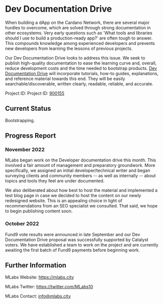 # Dev Documentation Drive

When building a dApp on the Cardano Network, there are several major hurdles to overcome, which are solved through strong documentation in other ecosystems. Very early questions such as 'What tools and libraries should I use to build a production-ready app?' are often tough to answer. This compounds knowledge among experienced developers and prevents new developers from learning the lessons of previous projects.

Our Dev Documentation Drive looks to address this issue. We seek to publish high-quality documentation to ease the learning curve and, overall, reduce development costs and the time needed to bootstrap products. [Dev Documentation Drive](https://cardano.ideascale.com/c/idea/420778) will incorporate tutorials, how-to guides, explanations, and reference material towards this end. They will be easily searchable/discoverable, written clearly, readable, reliable, and accurate.

Project ID: Project ID: [900155](https://docs.google.com/spreadsheets/d/1bfnWFa94Y7Zj0G7dtpo9W1nAYGovJbswipxiHT4UE3g/edit#gid=917336114)

## Current Status

Bootstrapping.

## Progress Report

### November 2022

MLabs began work on the Developer documentation drive this month. This involved a fair amount of management and preparatory groundwork. More specifically, we assigned an initial developer/technical writer and began surveying clients and community members -- as well as internally -- about topics and tools they feel are under documented. 

We also deliberated about how best to host the material and implemented a test blog page in case we decided to host the content on our newly redesigned website. This is an appealing choice in light of recommendations from an SEO specialist we consulted. That said, we hope to begin publishing content soon.

### October 2022

Fund9 vote results were announced in late September and our Dev Documentation Drive proposal was successfully supported by Catalyst voters. We have established a team to work on the project and are currently awaiting the first batch of Fund9 payments before beginning work.

## Further Information

MLabs Website: https://mlabs.city

MLabs Twitter: https://twitter.com/MLabs10

MLabs Contact: info@mlabs.city
